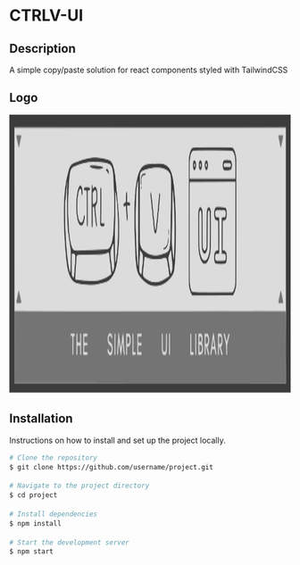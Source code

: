 # CTRLV-UI

## Description

A simple copy/paste solution for react components styled with TailwindCSS

## Logo

<img src="src/IMG/CTRVL_UI_LOGO.svg" alt="Project Logo" width="1000" height="500">

## Installation

Instructions on how to install and set up the project locally.

```bash
# Clone the repository
$ git clone https://github.com/username/project.git

# Navigate to the project directory
$ cd project

# Install dependencies
$ npm install

# Start the development server
$ npm start
